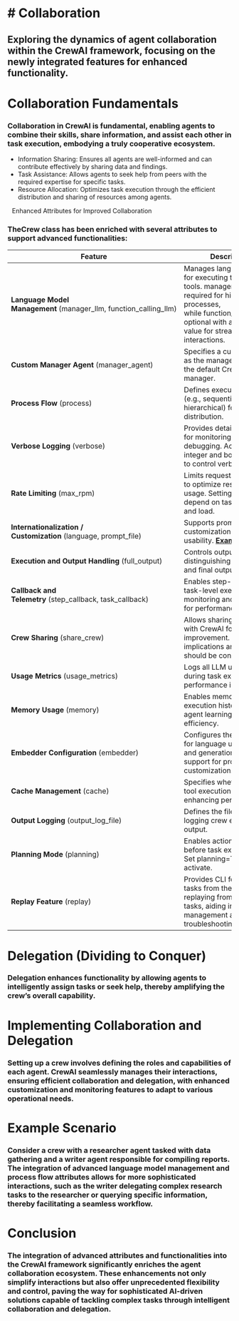 # # Collaboration
## Exploring the dynamics of agent collaboration within the CrewAI framework, focusing on the newly integrated features for enhanced functionality.
# [](https://docs.crewai.com/concepts/collaboration#collaboration-fundamentals)Collaboration Fundamentals
### Collaboration in CrewAI is fundamental, enabling agents to combine their skills, share information, and assist each other in task execution, embodying a truly cooperative ecosystem.
* Information Sharing: Ensures all agents are well-informed and can contribute effectively by sharing data and findings.
* Task Assistance: Allows agents to seek help from peers with the required expertise for specific tasks.
* Resource Allocation: Optimizes task execution through the efficient distribution and sharing of resources among agents.

⠀[](https://docs.crewai.com/concepts/collaboration#enhanced-attributes-for-improved-collaboration)Enhanced Attributes for Improved Collaboration
### TheCrew class has been enriched with several attributes to support advanced functionalities:
| **Feature** | **Description** |
|---|---|
| **Language Model Management** (manager_llm, function_calling_llm) | Manages language models for executing tasks and tools. manager_llm is required for hierarchical processes, while function_calling_llm is optional with a default value for streamlined interactions. |
| **Custom Manager Agent** (manager_agent) | Specifies a custom agent as the manager, replacing the default CrewAI manager. |
| **Process Flow** (process) | Defines execution logic (e.g., sequential, hierarchical) for task distribution. |
| **Verbose Logging** (verbose) | Provides detailed logging for monitoring and debugging. Accepts integer and boolean values to control verbosity level. |
| **Rate Limiting** (max_rpm) | Limits requests per minute to optimize resource usage. Setting guidelines depend on task complexity and load. |
| **Internationalization / Customization** (language, prompt_file) | Supports prompt customization for global usability. **[Example of file](https://github.com/joaomdmoura/crewAI/blob/main/src/crewai/translations/en.json)** |
| **Execution and Output Handling** (full_output) | Controls output granularity, distinguishing between full and final outputs. |
| **Callback and Telemetry** (step_callback, task_callback) | Enables step-wise and task-level execution monitoring and telemetry for performance analytics. |
| **Crew Sharing** (share_crew) | Allows sharing crew data with CrewAI for model improvement. Privacy implications and benefits should be considered. |
| **Usage Metrics** (usage_metrics) | Logs all LLM usage metrics during task execution for performance insights. |
| **Memory Usage** (memory) | Enables memory for storing execution history, aiding in agent learning and task efficiency. |
| **Embedder Configuration** (embedder) | Configures the embedder for language understanding and generation, with support for provider customization. |
| **Cache Management** (cache) | Specifies whether to cache tool execution results, enhancing performance. |
| **Output Logging** (output_log_file) | Defines the file path for logging crew execution output. |
| **Planning Mode** (planning) | Enables action planning before task execution. Set planning=True to activate. |
| **Replay Feature** (replay) | Provides CLI for listing tasks from the last run and replaying from specific tasks, aiding in task management and troubleshooting. |
# [](https://docs.crewai.com/concepts/collaboration#delegation-dividing-to-conquer)Delegation (Dividing to Conquer)
### Delegation enhances functionality by allowing agents to intelligently assign tasks or seek help, thereby amplifying the crew’s overall capability.
# [](https://docs.crewai.com/concepts/collaboration#implementing-collaboration-and-delegation)Implementing Collaboration and Delegation
### Setting up a crew involves defining the roles and capabilities of each agent. CrewAI seamlessly manages their interactions, ensuring efficient collaboration and delegation, with enhanced customization and monitoring features to adapt to various operational needs.
# [](https://docs.crewai.com/concepts/collaboration#example-scenario)Example Scenario
### Consider a crew with a researcher agent tasked with data gathering and a writer agent responsible for compiling reports. The integration of advanced language model management and process flow attributes allows for more sophisticated interactions, such as the writer delegating complex research tasks to the researcher or querying specific information, thereby facilitating a seamless workflow.
# [](https://docs.crewai.com/concepts/collaboration#conclusion)Conclusion
### The integration of advanced attributes and functionalities into the CrewAI framework significantly enriches the agent collaboration ecosystem. These enhancements not only simplify interactions but also offer unprecedented flexibility and control, paving the way for sophisticated AI-driven solutions capable of tackling complex tasks through intelligent collaboration and delegation.

